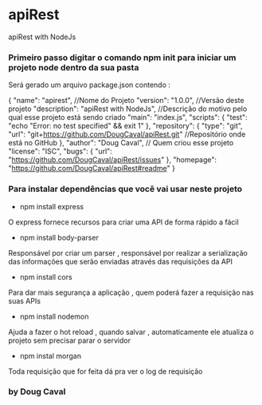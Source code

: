 # apiRest
apiRest with NodeJs

### Primeiro passo digitar o comando npm init para iniciar um projeto node dentro da sua pasta 

Será gerado um arquivo package.json contendo :

{
  "name": "apirest", //Nome do Projeto
  "version": "1.0.0", //Versão deste projeto
  "description": "apiRest with NodeJs", //Descrição do motivo pelo qual esse projeto está sendo criado
  "main": "index.js", 
  "scripts": {
    "test": "echo \"Error: no test specified\" && exit 1"
  },
  "repository": {
    "type": "git",
    "url": "git+https://github.com/DougCaval/apiRest.git" //Repositório onde está no GitHub
  },
  "author": "Doug Caval", // Quem criou esse projeto 
  "license": "ISC",
  "bugs": {
    "url": "https://github.com/DougCaval/apiRest/issues"
  },
  "homepage": "https://github.com/DougCaval/apiRest#readme"
}

### Para instalar dependências que você vai usar neste projeto 

 - npm install express 

O express fornece recursos para criar uma API de forma rápido a fácil 

 - npm install body-parser 

Responsável por criar um parser , responsável por realizar a serialização das informações que serão enviadas através das requisições da API 

 - npm install cors 

Para dar mais segurança a aplicação , quem poderá fazer a requisição nas suas APIs 

 - npm install nodemon

Ajuda a fazer o hot reload , quando salvar , automaticamente ele atualiza o projeto sem precisar parar o servidor 

 - npm instal morgan

Toda requisição que for feita dá pra ver o  log de requisição 


### by Doug Caval 
